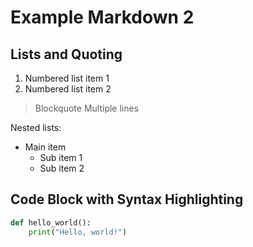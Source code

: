 # Example Markdown 2

## Lists and Quoting

1. Numbered list item 1
2. Numbered list item 2

> Blockquote
> Multiple lines

Nested lists:
- Main item
  - Sub item 1
  - Sub item 2

## Code Block with Syntax Highlighting

```python
def hello_world():
    print("Hello, world!")
```